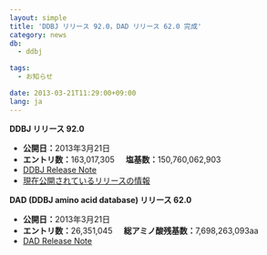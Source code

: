 ```yaml
---
layout: simple
title: 'DDBJ リリース 92.0，DAD リリース 62.0 完成'
category: news
db:
  - ddbj

tags:
  - お知らせ

date: 2013-03-21T11:29:00+09:00
lang: ja
---
```


<html>

<p><b>DDBJ リリース 92.0</b></p>

<ul>
    <li><b>公開日：</b>2013年3月21日</li>
    <li><b>エントリ数：</b>163,017,305     <b>塩基数：</b>150,760,062,903</li>
    <li><a href="https://ddbj.nig.ac.jp/public/ddbj_database/release_note_archive/ddbj/ddbjrel.92.txt">DDBJ Release Note</a></li>
    <li><a href="/latest-releases.html">現在公開されているリリースの情報</a></li>
</ul>

<p><b>DAD (DDBJ amino acid database) リリース 62.0</b></p>

<ul>
    <li><b>公開日：</b>2013年3月21日</li>
    <li><b>エントリ数：</b>26,351,045     <b>総アミノ酸残基数：</b>7,698,263,093aa</li>
    <li><a href="https://ddbj.nig.ac.jp/public/ddbj_database/release_note_archive/dad/dadrel.62.txt">DAD Release Note</a></li>
</ul>
</html>
